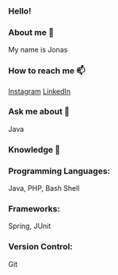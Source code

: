 ### Hello! 

### About me 👋
My name is Jonas

### How to reach me 📫
[Instagram](https://www.instagram.com/ermert.jonas/)
[LinkedIn](https://www.linkedin.com/in/jonas-ermert-b5266b182/)


### Ask me about 💬
Java

### Knowledge 🚀

### Programming Languages:
Java, PHP, Bash Shell

### Frameworks:
Spring, JUnit

### Version Control: 
Git





















<!--
**jonasermert/jonasermert** is a ✨ _special_ ✨ repository because its `README.md` (this file) appears on your GitHub profile.

Here are some ideas to get you started:

- 🔭 I’m currently working on ...
- 🌱 I’m currently learning ...
- 👯 I’m looking to collaborate on ...
- 🤔 I’m looking for help with ...
- 💬 Ask me about ...
- 📫 How to reach me: ...
- 😄 Pronouns: ...
- ⚡ Fun fact: ...
-->
